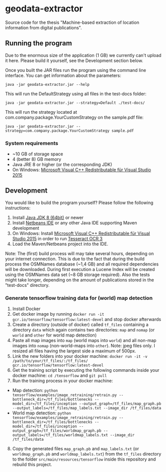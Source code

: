 # geodata-extractor

Source code for the thesis "Machine-based extraction of location information from digital publications".

## Running the program

Due to the enormous size of the application (1 GB) we currently can't upload it here. Please build it yourself, see the Development section below.

Once you built the JAR files run the program using the command line interface. You can get information about the parameters:
```
java -jar geodata-extractor.jar --help
```

This will run the DefaultStrategy using all files in the test-docs folder:
```
java -jar geodata-extractor.jar --strategy=Default ./test-docs/
```

This will run the strategy located at com.company.package.YourCustomStrategy on the sample.pdf file:
```
java -jar geodata-extractor.jar --strategy=com.company.package.YourCustomStrategy sample.pdf
```

### System requirements

* ~10 GB of storage space
* 4 (better 8) GB memory
* Java JRE 8 or higher (or the corresponding JDK)
* On Windows: [Microsoft Visual C++ Redistributable für Visual Studio 2015](https://www.microsoft.com/de-de/download/details.aspx?id=48145)

## Development

You would like to build the program yourself? Please follow the following instructions:
1. Install [Java JDK 8 (64bit)](http://www.oracle.com/technetwork/java/javase/downloads/jdk8-downloads-2133151.html) or newer
2. Install [Netbeans IDE](https://netbeans.org/features/index.html) or any other Java IDE supporting Maven development
3. On Windows: Install [Microsoft Visual C++ Redistributable für Visual Studio 2015](https://www.microsoft.com/de-de/download/details.aspx?id=48145) in order to run [Tesseract OCR 3](https://github.com/tesseract-ocr/tesseract/wiki/Downloads)
4. Load the Maven/Netbeans project into the IDE.

Note: The (first) build process will may take several hours, depending on your internet connection. This is due to the fact that during the build process the OSMNames database (~1,4 GB) and all required dependencies will be downloaded. During first execution a Lucene Index will be created using the OSMNames data set (~8 GB storage required). Also the tests might take longer, depending on the amount of publications stored in the "test-docs" directory.

### Generate tensorflow training data for (world) map detection

1. Install Docker
2. Get docker image by running `docker run -it gcr.io/tensorflow/tensorflow:latest-devel` and stop docker afterwards
3. Create a directory (outside of docker) called `tf_files` containing a directory `data` which again contains two directories: `map` and `nomap` (or `world` and `other` for world map detection)
4. Paste all map images into `map` (world maps into `world`) and all non-map images into `nomap` (non-world-maps into `other`). Note: jpeg files only. I resized all files having the largest side a maximum of 500px.
5. Link the new folders into your docker machine: `docker run -it -v /path/to/your/tf_files/:/tf_files/ gcr.io/tensorflow/tensorflow:latest-devel`
6. Get the training script by executing the following commands inside your docker machine: `cd /tensorflow` and `git pull`
7. Run the training process in your docker machine:
  * Map detection: `python tensorflow/examples/image_retraining/retrain.py --bottleneck_dir=/tf_files/bottlenecks --model_dir=/tf_files/inception --output_graph=/tf_files/map_graph.pb --output_labels=/tf_files/map_labels.txt --image_dir /tf_files/data`
  * World map detection: `python tensorflow/examples/image_retraining/retrain.py --bottleneck_dir=/tf_files/bottlenecks --model_dir=/tf_files/inception --output_graph=/tf_files/worldmap_graph.pb --output_labels=/tf_files/worldmap_labels.txt --image_dir /tf_files/data`
8. Copy the generated files `map_graph.pb` and `map_labels.txt` (or  `worldmap_graph.pb` and `worldmap_labels.txt`) from the `tf_files` directory to the folder `src/main/resources/tensorflow` inside this repository and rebuild this project.
